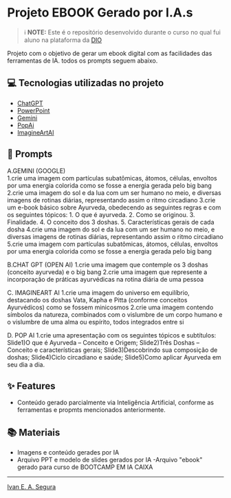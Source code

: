 
# Projeto EBOOK Gerado por I.A.s


 > ℹ️ **NOTE:** Este é o repositório desenvolvido durante o curso no qual fui aluno na plataforma da [DIO](https://dio.me)

Projeto com o objetivo de gerar um ebook digital com as facilidades das ferramentas de IA. todos os prompts
seguem abaixo.


## 💻 Tecnologias utilizadas no projeto

- [ChatGPT](https://chat.openai.com/) 
- [PowerPoint](https://www.microsoft.com/en/microsoft-365/powerpoint)
- [Gemini](https://gemini.google.com/)
- [PopAi](https://popai.pro/)
- [ImagineArtAI](https://imagine.art/)

## 🧠 Prompts

A.GEMINI (GOOGLE)	
1.crie uma imagem com partículas subatômicas, átomos, células, envoltos por uma energia colorida como se fosse a energia gerada pelo big bang 
2.crie uma imagem do sol e da lua com um ser humano no meio, e diversas imagens de rotinas diárias, representando assim o ritmo circadiano 
3.crie um e-book básico sobre Ayurveda, obedecendo as seguintes regras e com os seguintes tópicos: 1. O que é ayurveda. 2. Como se originou. 3. Finalidade. 4. O conceito dos 3 doshas. 5. Características gerais de cada dosha 
4.crie uma imagem do sol e da lua com um ser humano no meio, e diversas imagens de rotinas diárias, representando assim o ritmo circadiano 
5.crie uma imagem com partículas subatômicas, átomos, células, envoltos por uma energia colorida como se fosse a energia gerada pelo big bang 

B.CHAT GPT (OPEN AI)
1.crie uma imagem que contemple os 3 doshas (conceito ayurveda) e o big bang 
2.crie uma imagem que represente a incorporação de práticas ayurvédicas na rotina diária de uma pessoa

C. IMAGINEART AI
1.crie uma imagem do universo em equilíbrio, destacando os doshas Vata, Kapha e Pitta (conforme conceitos Ayurvédicos) como se fossem minicosmos
2.crie uma imagem contendo símbolos da natureza, combinados com o vislumbre de um corpo humano e o vislumbre de uma alma ou espírito, todos integrados entre si

D. POP AI
1.crie uma apresentação com os seguintes tópicos e subtítulos:
Slide1)O que é Ayurveda – Conceito e Origem; Slide2)Três Doshas – Conceito e características gerais; Slide3)Descobrindo sua composição de doshas; Slide4)Ciclo circadiano e saúde; Slide5)Como aplicar Ayurveda em seu dia a dia.


## ✨ Features

- Conteúdo gerado parcialmente via Inteligência Artificial, conforme as ferramentas e propmts mencionados anteriormente.

## 📚 Materiais

- Imagens e conteúdo gerades por IA
- Arquivo PPT e modelo de slides gerados por IA
-Arquivo "ebook" gerado para curso de BOOTCAMP EM IA CAIXA

---

 [Ivan E. A. Segura](https://github.com/Vanvanzim)
